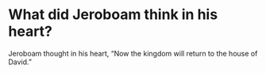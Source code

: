 # What did Jeroboam think in his heart?

Jeroboam thought in his heart, “Now the kingdom will return to the house of David.”
